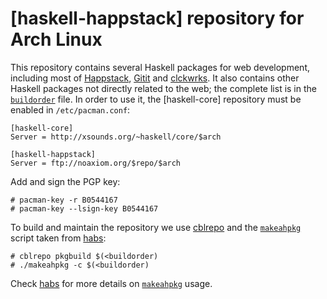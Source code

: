 [haskell-happstack] repository for Arch Linux
=============================================

This repository contains several Haskell packages for web development,
including most of [Happstack](http://happstack.com/),
[Gitit](http://gitit.net/) and [clckwrks](http://clckwrks.com/). It also
contains other Haskell packages not directly related to the web; the
complete list is in the [`buildorder`](buildorder) file. In order to use
it, the [haskell-core] repository must be enabled in `/etc/pacman.conf`:

    [haskell-core]
    Server = http://xsounds.org/~haskell/core/$arch
    
    [haskell-happstack]
    Server = ftp://noaxiom.org/$repo/$arch

Add and sign the PGP key:

    # pacman-key -r B0544167
    # pacman-key --lsign-key B0544167

To build and maintain the repository we use
[cblrepo](http://hackage.haskell.org/package/cblrepo) and the
[`makeahpkg`](makeahpkg) script taken from
[habs](https://github.com/archhaskell/habs):

    # cblrepo pkgbuild $(<buildorder)
    # ./makeahpkg -c $(<buildorder)

Check [habs](https://github.com/archhaskell/habs) for more details on
[`makeahpkg`](makeahpkg) usage.
